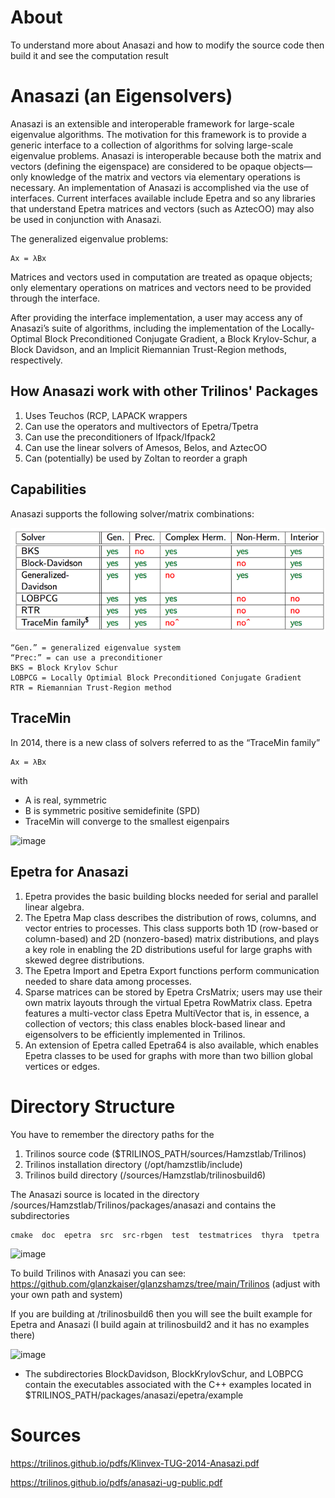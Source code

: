 # About
To understand more about Anasazi and how to modify the source code then build it and see the computation result

# Anasazi (an Eigensolvers)
Anasazi is an extensible and interoperable framework for large-scale eigenvalue algorithms. The motivation for this framework is to provide a generic interface to a collection of algorithms for solving large-scale eigenvalue problems. Anasazi is interoperable because both the matrix and vectors (defining the eigenspace) are considered to be opaque objects—only knowledge of the matrix and vectors via elementary operations is necessary. An implementation of Anasazi is accomplished via the use of interfaces. Current interfaces available include Epetra and so any libraries that understand Epetra matrices and vectors (such as AztecOO) may also be used in conjunction with Anasazi.

The generalized eigenvalue problems:
```
Ax = λBx
```

Matrices and vectors used in computation are treated as opaque objects; only elementary operations on matrices and vectors need to be provided through the interface. 

After providing the interface implementation, a user may access any of Anasazi’s suite of algorithms, including the implementation of the Locally-Optimal Block Preconditioned Conjugate Gradient, a Block Krylov-Schur, a Block Davidson, and an Implicit Riemannian Trust-Region methods, respectively.

## How Anasazi work with other Trilinos' Packages
1. Uses Teuchos (RCP, LAPACK wrappers
2. Can use the operators and multivectors of Epetra/Tpetra
3. Can use the preconditioners of Ifpack/Ifpack2
4. Can use the linear solvers of Amesos, Belos, and AztecOO
5. Can (potentially) be used by Zoltan to reorder a graph

## Capabilities
Anasazi supports the following solver/matrix combinations:

![Anasazi](https://raw.githubusercontent.com/glanzkaiser/glanzshamzs/main/Trilinos/Anasazi/images/Anasazi1.png)

    “Gen.” = generalized eigenvalue system
    “Prec:” = can use a preconditioner
    BKS = Block Krylov Schur
    LOBPCG = Locally Optimial Block Preconditioned Conjugate Gradient
    RTR = Riemannian Trust-Region method

## TraceMin
In 2014, there is a new class of solvers referred to as the “TraceMin family”
```
Ax = λBx
```
with
* A is real, symmetric
* B is symmetric positive semidefinite (SPD)
* TraceMin will converge to the smallest eigenpairs

![image](https://user-images.githubusercontent.com/72222484/171991341-b69c00d2-3306-4032-bbd2-0eef6f191d6c.png)

## Epetra for Anasazi
1. Epetra provides the basic building blocks needed for serial and parallel linear algebra. 
2. The Epetra Map class describes the distribution of rows, columns, and vector entries to processes. This class supports both 1D (row-based or column-based) and 2D (nonzero-based) matrix distributions, and plays a key role in enabling the 2D distributions useful for large graphs with skewed degree distributions. 
3. The Epetra Import and Epetra Export functions perform communication needed to share data among processes. 
4. Sparse matrices can be stored by Epetra CrsMatrix; users may use their own matrix layouts through the virtual Epetra RowMatrix class. Epetra features a multi-vector class Epetra MultiVector that is, in essence, a collection of vectors; this class enables block-based linear and eigensolvers to be efficiently implemented in Trilinos.
5. An extension of Epetra called Epetra64 is also available, which enables Epetra classes to be used for graphs
with more than two billion global vertices or edges.

# Directory Structure
You have to remember the directory paths for the
1. Trilinos source code ($TRILINOS_PATH/sources/Hamzstlab/Trilinos)
2. Trilinos installation directory (/opt/hamzstlib/include)
3. Trilinos build directory (/sources/Hamzstlab/trilinosbuild6)

The Anasazi source is located in the directory /sources/Hamzstlab/Trilinos/packages/anasazi and contains the subdirectories
```
cmake  doc  epetra  src  src-rbgen  test  testmatrices  thyra  tpetra
```
![image](https://user-images.githubusercontent.com/72222484/171992103-9e096b83-4aba-430b-819d-e3426e871821.png)

To build Trilinos with Anasazi you can see:
https://github.com/glanzkaiser/glanzshamzs/tree/main/Trilinos
(adjust with your own path and system)

If you are building at /trilinosbuild6 then you will see the built example for Epetra and Anasazi (I build again at trilinosbuild2 and it has no examples there)

![image](https://user-images.githubusercontent.com/72222484/171992306-d24f3a42-5379-41f6-8c50-e113d763734f.png)

* The subdirectories BlockDavidson, BlockKrylovSchur, and LOBPCG contain the executables associated with the C++ examples located in $TRILINOS_PATH/packages/anasazi/epetra/example


# Sources

https://trilinos.github.io/pdfs/Klinvex-TUG-2014-Anasazi.pdf

https://trilinos.github.io/pdfs/anasazi-ug-public.pdf
